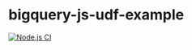 # bigquery-js-udf-example

[![Node.js CI](https://github.com/thedumbterminal/bigquery-js-udf-example/actions/workflows/node.js.yml/badge.svg)](https://github.com/thedumbterminal/bigquery-js-udf-example/actions/workflows/node.js.yml)
